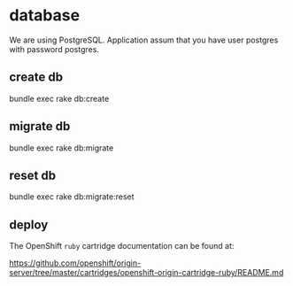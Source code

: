 database
===
We are using PostgreSQL. Application assum that you have user postgres with password postgres.

create db
---
bundle exec rake db:create

migrate db
---
bundle exec rake db:migrate

reset db
---
bundle exec rake db:migrate:reset

deploy
---

The OpenShift `ruby` cartridge documentation can be found at:

https://github.com/openshift/origin-server/tree/master/cartridges/openshift-origin-cartridge-ruby/README.md

